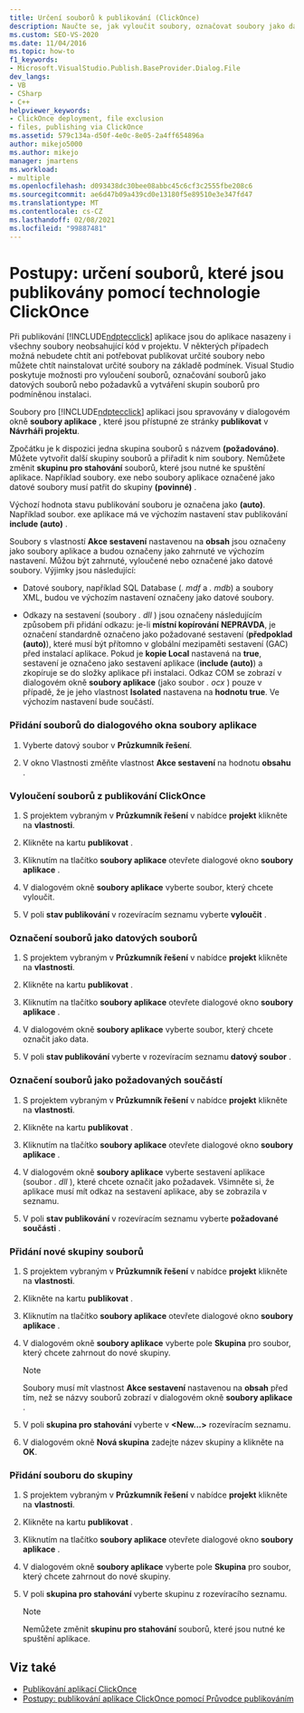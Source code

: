 ```yaml
---
title: Určení souborů k publikování (ClickOnce)
description: Naučte se, jak vyloučit soubory, označovat soubory jako datové soubory nebo předpoklady a vytvořit skupiny pro podmíněnou instalaci pro aplikaci ClickOnce.
ms.custom: SEO-VS-2020
ms.date: 11/04/2016
ms.topic: how-to
f1_keywords:
- Microsoft.VisualStudio.Publish.BaseProvider.Dialog.File
dev_langs:
- VB
- CSharp
- C++
helpviewer_keywords:
- ClickOnce deployment, file exclusion
- files, publishing via ClickOnce
ms.assetid: 579c134a-d50f-4e0c-8e05-2a4ff654896a
author: mikejo5000
ms.author: mikejo
manager: jmartens
ms.workload:
- multiple
ms.openlocfilehash: d093438dc30bee08abbc45c6cf3c2555fbe208c6
ms.sourcegitcommit: ae6d47b09a439cd0e13180f5e89510e3e347fd47
ms.translationtype: MT
ms.contentlocale: cs-CZ
ms.lasthandoff: 02/08/2021
ms.locfileid: "99887481"
---
```

# <a name="how-to-specify-which-files-are-published-by-clickonce"></a>Postupy: určení souborů, které jsou publikovány pomocí technologie ClickOnce
Při publikování [!INCLUDE[ndptecclick](../deployment/includes/ndptecclick_md.md)] aplikace jsou do aplikace nasazeny i všechny soubory neobsahující kód v projektu. V některých případech možná nebudete chtít ani potřebovat publikovat určité soubory nebo můžete chtít nainstalovat určité soubory na základě podmínek. Visual Studio poskytuje možnosti pro vyloučení souborů, označování souborů jako datových souborů nebo požadavků a vytváření skupin souborů pro podmíněnou instalaci.

 Soubory pro [!INCLUDE[ndptecclick](../deployment/includes/ndptecclick_md.md)] aplikaci jsou spravovány v dialogovém okně **soubory aplikace** , které jsou přístupné ze stránky **publikovat** v **Návrháři projektu**.

 Zpočátku je k dispozici jedna skupina souborů s názvem **(požadováno)**. Můžete vytvořit další skupiny souborů a přiřadit k nim soubory. Nemůžete změnit **skupinu pro stahování** souborů, které jsou nutné ke spuštění aplikace. Například soubory. exe nebo soubory aplikace označené jako datové soubory musí patřit do skupiny **(povinné)** .

 Výchozí hodnota stavu publikování souboru je označena jako **(auto)**. Například soubor. exe aplikace má ve výchozím nastavení stav publikování **include (auto)** .

 Soubory s vlastností **Akce sestavení** nastavenou na **obsah** jsou označeny jako soubory aplikace a budou označeny jako zahrnuté ve výchozím nastavení. Můžou být zahrnuté, vyloučené nebo označené jako datové soubory. Výjimky jsou následující:

- Datové soubory, například SQL Database (*. mdf* a *. mdb*) a soubory XML, budou ve výchozím nastavení označeny jako datové soubory.

- Odkazy na sestavení (soubory *. dll* ) jsou označeny následujícím způsobem při přidání odkazu: je-li **místní kopírování** **NEPRAVDA**, je označení standardně označeno jako požadované sestavení (**předpoklad (auto)**), které musí být přítomno v globální mezipaměti sestavení (GAC) před instalací aplikace. Pokud je **kopie Local** nastavená na **true**, sestavení je označeno jako sestavení aplikace (**include (auto)**) a zkopíruje se do složky aplikace při instalaci. Odkaz COM se zobrazí v dialogovém okně **soubory aplikace** (jako soubor *. ocx* ) pouze v případě, že je jeho vlastnost **Isolated** nastavena na **hodnotu true**. Ve výchozím nastavení bude součástí.

### <a name="to-add-files-to-the-application-files-dialog-box"></a>Přidání souborů do dialogového okna soubory aplikace

1. Vyberte datový soubor v **Průzkumník řešení**.

2. V okno Vlastnosti změňte vlastnost **Akce sestavení** na hodnotu **obsahu** .

### <a name="to-exclude-files-from-clickonce-publishing"></a>Vyloučení souborů z publikování ClickOnce

1. S projektem vybraným v **Průzkumník řešení** v nabídce **projekt** klikněte na **vlastnosti**.

2. Klikněte na kartu **publikovat** .

3. Kliknutím na tlačítko **soubory aplikace** otevřete dialogové okno **soubory aplikace** .

4. V dialogovém okně **soubory aplikace** vyberte soubor, který chcete vyloučit.

5. V poli **stav publikování** v rozevíracím seznamu vyberte **vyloučit** .

### <a name="to-mark-files-as-data-files"></a>Označení souborů jako datových souborů

1. S projektem vybraným v **Průzkumník řešení** v nabídce **projekt** klikněte na **vlastnosti**.

2. Klikněte na kartu **publikovat** .

3. Kliknutím na tlačítko **soubory aplikace** otevřete dialogové okno **soubory aplikace** .

4. V dialogovém okně **soubory aplikace** vyberte soubor, který chcete označit jako data.

5. V poli **stav publikování** vyberte v rozevíracím seznamu **datový soubor** .

### <a name="to-mark-files-as-prerequisites"></a>Označení souborů jako požadovaných součástí

1. S projektem vybraným v **Průzkumník řešení** v nabídce **projekt** klikněte na **vlastnosti**.

2. Klikněte na kartu **publikovat** .

3. Kliknutím na tlačítko **soubory aplikace** otevřete dialogové okno **soubory aplikace** .

4. V dialogovém okně **soubory aplikace** vyberte sestavení aplikace (soubor *. dll* ), které chcete označit jako požadavek. Všimněte si, že aplikace musí mít odkaz na sestavení aplikace, aby se zobrazila v seznamu.

5. V poli **stav publikování** v rozevíracím seznamu vyberte **požadované součásti** .

### <a name="to-add-a-new-file-group"></a>Přidání nové skupiny souborů

1. S projektem vybraným v **Průzkumník řešení** v nabídce **projekt** klikněte na **vlastnosti**.

2. Klikněte na kartu **publikovat** .

3. Kliknutím na tlačítko **soubory aplikace** otevřete dialogové okno **soubory aplikace** .

4. V dialogovém okně **soubory aplikace** vyberte pole **Skupina** pro soubor, který chcete zahrnout do nové skupiny.

    > [!NOTE]
    > Soubory musí mít vlastnost **Akce sestavení** nastavenou na **obsah** před tím, než se názvy souborů zobrazí v dialogovém okně **soubory aplikace** .

5. V poli **skupina pro stahování** vyberte v **\<New...>** rozevíracím seznamu.

6. V dialogovém okně **Nová skupina** zadejte název skupiny a klikněte na **OK**.

### <a name="to-add-a-file-to-a-group"></a>Přidání souboru do skupiny

1. S projektem vybraným v **Průzkumník řešení** v nabídce **projekt** klikněte na **vlastnosti**.

2. Klikněte na kartu **publikovat** .

3. Kliknutím na tlačítko **soubory aplikace** otevřete dialogové okno **soubory aplikace** .

4. V dialogovém okně **soubory aplikace** vyberte pole **Skupina** pro soubor, který chcete zahrnout do nové skupiny.

5. V poli **skupina pro stahování** vyberte skupinu z rozevíracího seznamu.

    > [!NOTE]
    > Nemůžete změnit **skupinu pro stahování** souborů, které jsou nutné ke spuštění aplikace.

## <a name="see-also"></a>Viz také
- [Publikování aplikací ClickOnce](../deployment/publishing-clickonce-applications.md)
- [Postupy: publikování aplikace ClickOnce pomocí Průvodce publikováním](../deployment/how-to-publish-a-clickonce-application-using-the-publish-wizard.md)